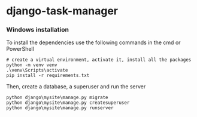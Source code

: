 # django-task-manager
### Windows installation
To install the dependencies use the following commands in the cmd or PowerShell
```
# create a virtual environment, activate it, install all the packages
python -m venv venv
.\venv\Scripts\activate
pip install -r requirements.txt
```

Then, create a database, a superuser and run the server
```
python django\mysite\manage.py migrate
python django\mysite\manage.py createsuperuser
python django\mysite\manage.py runserver
```
